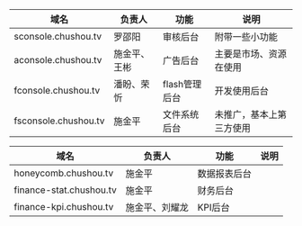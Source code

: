 域名  | 负责人 | 功能| 说明
-----|------|----|---
sconsole.chushou.tv|罗邵阳|审核后台|附带一些小功能
aconsole.chushou.tv|施金平、王彬|广告后台|主要是市场、资源在使用
fconsole.chushou.tv|潘盼、荣忻|flash管理后台|开发使用后台
fsconsole.chushou.tv|施金平|文件系统后台|未推广，基本上第三方使用

域名  | 负责人 | 功能| 说明
-----|------|----|---
honeycomb.chushou.tv|施金平|数据报表后台|
finance-stat.chushou.tv|施金平|财务后台|
finance-kpi.chushou.tv|施金平、刘耀龙|KPI后台|
